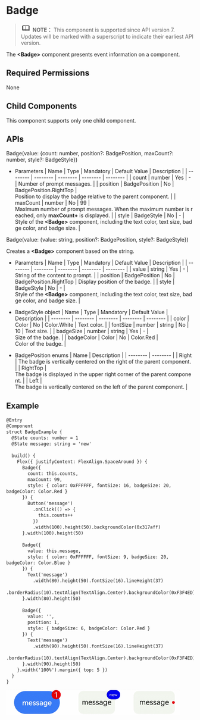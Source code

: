 # Badge


> ![icon-note.gif](public_sys-resources/icon-note.gif) **NOTE：**
> This component is supported since API version 7. Updates will be marked with a superscript to indicate their earliest API version.


The **&lt;Badge&gt;** component presents event information on a component.


## Required Permissions

None


## Child Components

This component supports only one child component.


## APIs

Badge(value: {count: number, position?: BadgePosition, maxCount?: number, style?: BadgeStyle})

- Parameters
    | Name | Type | Mandatory | Default&nbsp;Value | Description |
  | -------- | -------- | -------- | -------- | -------- |
  | count | number | Yes | - | Number&nbsp;of&nbsp;prompt&nbsp;messages. |
  | position | BadgePosition | No | BadgePosition.RightTop | Position&nbsp;to&nbsp;display&nbsp;the&nbsp;badge&nbsp;relative&nbsp;to&nbsp;the&nbsp;parent&nbsp;component. |
  | maxCount | number | No | 99 | Maximum&nbsp;number&nbsp;of&nbsp;prompt&nbsp;messages.&nbsp;When&nbsp;the&nbsp;maximum&nbsp;number&nbsp;is&nbsp;reached,&nbsp;only&nbsp;**maxCount+**&nbsp;is&nbsp;displayed. |
  | style | BadgeStyle | No | - | Style&nbsp;of&nbsp;the&nbsp;**&lt;Badge&gt;**&nbsp;component,&nbsp;including&nbsp;the&nbsp;text&nbsp;color,&nbsp;text&nbsp;size,&nbsp;badge&nbsp;color,&nbsp;and&nbsp;badge&nbsp;size. |

Badge(value: {value: string, position?: BadgePosition, style?: BadgeStyle})

Creates a **&lt;Badge&gt;** component based on the string.

- Parameters
    | Name | Type | Mandatory | Default&nbsp;Value | Description |
  | -------- | -------- | -------- | -------- | -------- |
  | value | string | Yes | - | String&nbsp;of&nbsp;the&nbsp;content&nbsp;to&nbsp;prompt. |
  | position | BadgePosition | No | BadgePosition.RightTop | Display&nbsp;position&nbsp;of&nbsp;the&nbsp;badge. |
  | style | BadgeStyle | No | - | Style&nbsp;of&nbsp;the&nbsp;**&lt;Badge&gt;**&nbsp;component,&nbsp;including&nbsp;the&nbsp;text&nbsp;color,&nbsp;text&nbsp;size,&nbsp;badge&nbsp;color,&nbsp;and&nbsp;badge&nbsp;size. |

- BadgeStyle object
    | Name | Type | Mandatory | Default&nbsp;Value | Description | 
  | -------- | -------- | -------- | -------- | -------- |
  | color | Color | No | Color.White | Text&nbsp;color. | 
  | fontSize | number&nbsp;\|&nbsp;string | No | 10 | Text&nbsp;size. | 
  | badgeSize | number&nbsp;\|&nbsp;string | Yes | - | Size&nbsp;of&nbsp;the&nbsp;badge. | 
  | badgeColor | Color | No | Color.Red | Color&nbsp;of&nbsp;the&nbsp;badge. | 

- BadgePosition enums
    | Name | Description | 
  | -------- | -------- |
  | Right | The&nbsp;badge&nbsp;is&nbsp;vertically&nbsp;centered&nbsp;on&nbsp;the&nbsp;right&nbsp;of&nbsp;the&nbsp;parent&nbsp;component. | 
  | RightTop | The&nbsp;badge&nbsp;is&nbsp;displayed&nbsp;in&nbsp;the&nbsp;upper&nbsp;right&nbsp;corner&nbsp;of&nbsp;the&nbsp;parent&nbsp;component. | 
  | Left | The&nbsp;badge&nbsp;is&nbsp;vertically&nbsp;centered&nbsp;on&nbsp;the&nbsp;left&nbsp;of&nbsp;the&nbsp;parent&nbsp;component. | 


## Example


```
@Entry
@Component
struct BadgeExample {
  @State counts: number = 1
  @State message: string = 'new'

  build() {
    Flex({ justifyContent: FlexAlign.SpaceAround }) {
      Badge({
        count: this.counts,
        maxCount: 99,
        style: { color: 0xFFFFFF, fontSize: 16, badgeSize: 20, badgeColor: Color.Red }
      }) {
        Button('message')
          .onClick(() => {
            this.counts++
          })
          .width(100).height(50).backgroundColor(0x317aff)
      }.width(100).height(50)

      Badge({
        value: this.message,
        style: { color: 0xFFFFFF, fontSize: 9, badgeSize: 20, badgeColor: Color.Blue }
      }) {
        Text('message')
          .width(80).height(50).fontSize(16).lineHeight(37)
          .borderRadius(10).textAlign(TextAlign.Center).backgroundColor(0xF3F4ED)
      }.width(80).height(50)

      Badge({
        value: '',
        position: 1,
        style: { badgeSize: 6, badgeColor: Color.Red }
      }) {
        Text('message')
          .width(90).height(50).fontSize(16).lineHeight(37)
          .borderRadius(10).textAlign(TextAlign.Center).backgroundColor(0xF3F4ED)
      }.width(90).height(50)
    }.width('100%').margin({ top: 5 })
  }
}
```

![en-us_image_0000001212218470](figures/en-us_image_0000001212218470.gif)
